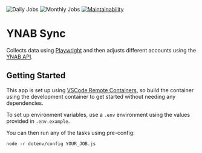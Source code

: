 ![Daily Jobs](https://github.com/dfar-io/ynab-sync/actions/workflows/daily.yml/badge.svg)
![Monthly Jobs](https://github.com/dfar-io/ynab-sync/actions/workflows/monthly.yml/badge.svg)
[![Maintainability](https://api.codeclimate.com/v1/badges/820cf2f0eae37e00b7dc/maintainability)](https://codeclimate.com/github/dfar-io/ynab-sync/maintainability)

# YNAB Sync

Collects data using [Playwright](https://playwright.dev/) and then adjusts
different accounts using the [YNAB API](https://api.youneedabudget.com/).

## Getting Started

This app is set up using
[VSCode Remote Containers](https://code.visualstudio.com/docs/remote/containers),
so build the container using the development container to get started without
needing any dependencies.

To set up environment variables, use a `.env` environment using the values
provided in `.env.example`.

You can then run any of the tasks using pre-config:

`node -r dotenv/config YOUR_JOB.js`
